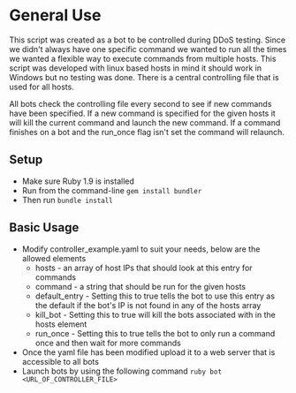 # General Use
This script was created as a bot to be controlled during DDoS testing.  Since we didn't always have one specific command we wanted to run all the times we wanted a flexible way to execute commands from multiple hosts.  This script was developed with linux based hosts in mind it should work in Windows but no testing was done.  There is a central controlling file that is used for all hosts. 

All bots check the controlling file every second to see if new commands have been specified. If a new command is specified for the given hosts it will kill the current command and launch the new command.  If a command finishes on a bot and the run_once flag isn't set the command will relaunch. 

## Setup

 * Make sure Ruby 1.9 is installed
 * Run from the command-line `gem install bundler`
 * Then run `bundle install`

## Basic Usage

* Modify controller_example.yaml to suit your needs, below are the allowed elements
  * hosts - an array of host IPs that should look at this entry for commands
  * command - a string that should be run for the given hosts
  * default_entry - Setting this to true tells the bot to use this entry as the default if the bot's IP is not found in any of the hosts array
  * kill_bot - Setting this to true will kill the bots associated with in the hosts element
  * run_once - Setting this to true tells the bot to only run a command once and then wait for more commands
* Once the yaml file has been modified upload it to a web server that is accessible to all bots
* Launch bots by using the following command `ruby bot <URL_OF_CONTROLLER_FILE>`